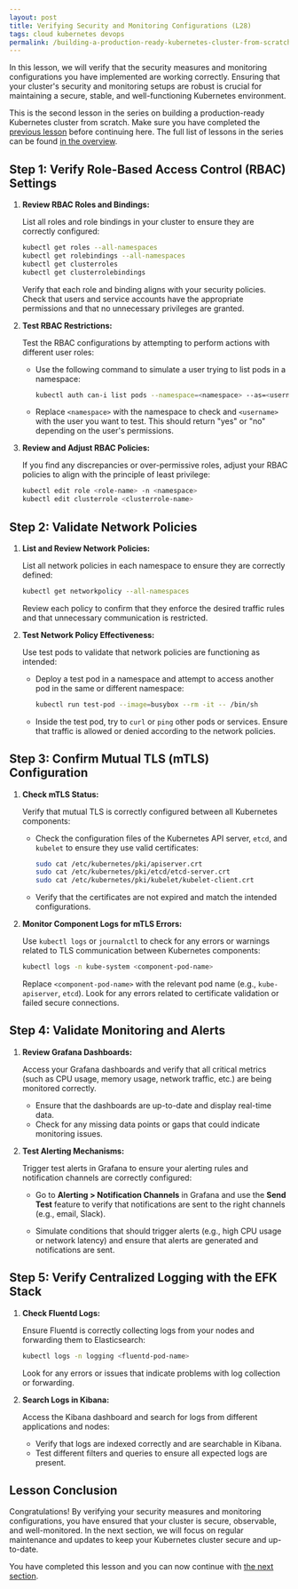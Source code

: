 ```yaml
---
layout: post
title: Verifying Security and Monitoring Configurations (L28)
tags: cloud kubernetes devops
permalink: /building-a-production-ready-kubernetes-cluster-from-scratch/lesson-28
---
```


In this lesson, we will verify that the security measures and monitoring
configurations you have implemented are working correctly. Ensuring that your
cluster's security and monitoring setups are robust is crucial for maintaining a
secure, stable, and well-functioning Kubernetes environment.

This is the second lesson in the series on building a production-ready
Kubernetes cluster from scratch. Make sure you have completed the
[previous lesson](/building-a-production-ready-kubernetes-cluster-from-scratch/lesson-27)
before continuing here. The full list of lessons in the series can be found
[in the overview](/building-a-production-ready-kubernetes-cluster-from-scratch).

## Step 1: Verify Role-Based Access Control (RBAC) Settings

1. **Review RBAC Roles and Bindings:**

   List all roles and role bindings in your cluster to ensure they are correctly
   configured:

   ```bash
   kubectl get roles --all-namespaces
   kubectl get rolebindings --all-namespaces
   kubectl get clusterroles
   kubectl get clusterrolebindings
   ```

   Verify that each role and binding aligns with your security policies. Check
   that users and service accounts have the appropriate permissions and that no
   unnecessary privileges are granted.

2. **Test RBAC Restrictions:**

   Test the RBAC configurations by attempting to perform actions with different
   user roles:

   - Use the following command to simulate a user trying to list pods in a
     namespace:

     ```bash
     kubectl auth can-i list pods --namespace=<namespace> --as=<username>
     ```

   - Replace `<namespace>` with the namespace to check and `<username>` with the
     user you want to test. This should return "yes" or "no" depending on the
     user's permissions.

3. **Review and Adjust RBAC Policies:**

   If you find any discrepancies or over-permissive roles, adjust your RBAC
   policies to align with the principle of least privilege:

   ```bash
   kubectl edit role <role-name> -n <namespace>
   kubectl edit clusterrole <clusterrole-name>
   ```

## Step 2: Validate Network Policies

1. **List and Review Network Policies:**

   List all network policies in each namespace to ensure they are correctly
   defined:

   ```bash
   kubectl get networkpolicy --all-namespaces
   ```

   Review each policy to confirm that they enforce the desired traffic rules and
   that unnecessary communication is restricted.

2. **Test Network Policy Effectiveness:**

   Use test pods to validate that network policies are functioning as intended:

   - Deploy a test pod in a namespace and attempt to access another pod in the
     same or different namespace:

     ```bash
     kubectl run test-pod --image=busybox --rm -it -- /bin/sh
     ```

   - Inside the test pod, try to `curl` or `ping` other pods or services. Ensure
     that traffic is allowed or denied according to the network policies.

## Step 3: Confirm Mutual TLS (mTLS) Configuration

1. **Check mTLS Status:**

   Verify that mutual TLS is correctly configured between all Kubernetes
   components:

   - Check the configuration files of the Kubernetes API server, `etcd`, and
     `kubelet` to ensure they use valid certificates:

     ```bash
     sudo cat /etc/kubernetes/pki/apiserver.crt
     sudo cat /etc/kubernetes/pki/etcd/etcd-server.crt
     sudo cat /etc/kubernetes/pki/kubelet/kubelet-client.crt
     ```

   - Verify that the certificates are not expired and match the intended
     configurations.

2. **Monitor Component Logs for mTLS Errors:**

   Use `kubectl logs` or `journalctl` to check for any errors or warnings
   related to TLS communication between Kubernetes components:

   ```bash
   kubectl logs -n kube-system <component-pod-name>
   ```

   Replace `<component-pod-name>` with the relevant pod name (e.g.,
   `kube-apiserver`, `etcd`). Look for any errors related to certificate
   validation or failed secure connections.

## Step 4: Validate Monitoring and Alerts

1. **Review Grafana Dashboards:**

   Access your Grafana dashboards and verify that all critical metrics (such as
   CPU usage, memory usage, network traffic, etc.) are being monitored
   correctly.

   - Ensure that the dashboards are up-to-date and display real-time data.
   - Check for any missing data points or gaps that could indicate monitoring
     issues.

2. **Test Alerting Mechanisms:**

   Trigger test alerts in Grafana to ensure your alerting rules and notification
   channels are correctly configured:

   - Go to **Alerting > Notification Channels** in Grafana and use the **Send
     Test** feature to verify that notifications are sent to the right channels
     (e.g., email, Slack).

   - Simulate conditions that should trigger alerts (e.g., high CPU usage or
     network latency) and ensure that alerts are generated and notifications are
     sent.

## Step 5: Verify Centralized Logging with the EFK Stack

1. **Check Fluentd Logs:**

   Ensure Fluentd is correctly collecting logs from your nodes and forwarding
   them to Elasticsearch:

   ```bash
   kubectl logs -n logging <fluentd-pod-name>
   ```

   Look for any errors or issues that indicate problems with log collection or
   forwarding.

2. **Search Logs in Kibana:**

   Access the Kibana dashboard and search for logs from different applications
   and nodes:

   - Verify that logs are indexed correctly and are searchable in Kibana.
   - Test different filters and queries to ensure all expected logs are present.

## Lesson Conclusion

Congratulations! By verifying your security measures and monitoring
configurations, you have ensured that your cluster is secure, observable, and
well-monitored. In the next section, we will focus on regular maintenance and
updates to keep your Kubernetes cluster secure and up-to-date.

You have completed this lesson and you can now continue with
[the next section](/building-a-production-ready-kubernetes-cluster-from-scratch/section-10).
